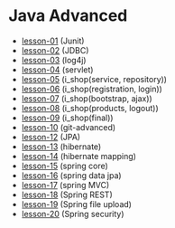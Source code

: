 # Java Advanced

* [lesson-01](https://github.com/Petryshakvasyl/javaAdvanced/tree/lesson-1)  (Junit)
* [lesson-02](https://github.com/Petryshakvasyl/javaAdvanced/tree/lesson-2)  (JDBC)
* [lesson-03](https://github.com/Petryshakvasyl/javaAdvanced/tree/lesson-3)  (log4j)
* [lesson-04](https://github.com/Petryshakvasyl/javaAdvanced/tree/lesson-4)  (servlet)
* [lesson-05](https://github.com/Petryshakvasyl/javaAdvanced/tree/lesson-5)  (i_shop(service, repository))
* [lesson-06](https://github.com/Petryshakvasyl/javaAdvanced/tree/lesson-6)  (i_shop(registration, login))
* [lesson-07](https://github.com/Petryshakvasyl/javaAdvanced/tree/lesson-07)  (i_shop(bootstrap, ajax))
* [lesson-08](https://github.com/Petryshakvasyl/javaAdvanced/tree/lesson-8)  (i_shop(products, logout))
* [lesson-09](https://github.com/Petryshakvasyl/javaAdvanced/tree/lesson-9)  (i_shop(final))
* [lesson-10](https://github.com/Petryshakvasyl/javaAdvanced/tree/lesson-10)  (git-advanced)
* [lesson-12](https://github.com/Petryshakvasyl/javaAdvanced/tree/lesson-12)  (JPA)
* [lesson-13](https://github.com/Petryshakvasyl/javaAdvanced/tree/lesson-13)  (hibernate)
* [lesson-14](https://github.com/Petryshakvasyl/javaAdvanced/tree/lesson-14)  (hibernate mapping)
* [lesson-15](https://github.com/Petryshakvasyl/javaAdvanced/tree/lesson-15)  (spring core)
* [lesson-16](https://github.com/Petryshakvasyl/javaAdvanced/tree/lesson-16)  (spring data jpa)
* [lesson-17](https://github.com/Petryshakvasyl/javaAdvanced/tree/lesson-17)  (spring MVC)
* [lesson-18](https://github.com/Petryshakvasyl/javaAdvanced/tree/lesson-18)  (Spring REST)
* [lesson-19](https://github.com/Petryshakvasyl/javaAdvanced/tree/lesson-19)  (Spring file upload)
* [lesson-20](https://github.com/Petryshakvasyl/javaAdvanced/tree/lesson-20)  (Spring security)
